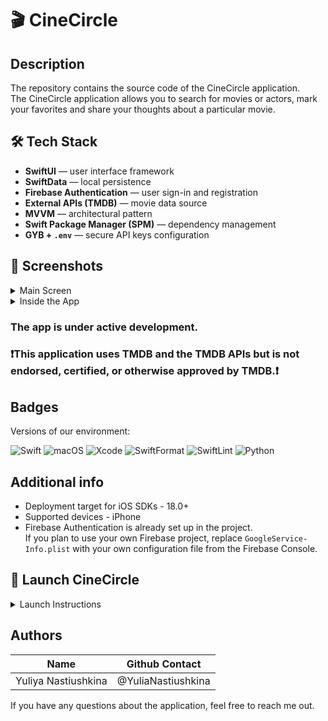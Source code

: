 # 🎬 CineCircle

## Description

The repository contains the source code of the CineCircle application.  
The CineCircle application allows you to search for movies or actors, mark your favorites and share your thoughts about a particular movie.

## 🛠️ Tech Stack
- **SwiftUI** — user interface framework  
- **SwiftData** — local persistence  
- **Firebase Authentication** — user sign-in and registration  
- **External APIs (TMDB)** — movie data source  
- **MVVM** — architectural pattern  
- **Swift Package Manager (SPM)** — dependency management  
- **GYB + `.env`** — secure API keys configuration
## 📱 Screenshots
<details>
    <summary> Main Screen </summary>
<p align="center">
  <img src="https://github.com/user-attachments/assets/6254d8d9-a191-48b1-92f5-c69b554cf436" alt="screen1" width="220">
    &nbsp;&nbsp;&nbsp;
</p>
</details>

<details>
    <summary>Inside the App</summary>
<p align="center">
  <img src="https://github.com/user-attachments/assets/d8ef45a0-a449-4e63-8568-86786ac8399d" alt="screen2" width="180"/>
  <img src="https://github.com/user-attachments/assets/5e56fbca-de7b-4435-a4bd-f82e6cde649a" alt="screen3" width="180"/>
  <img src="https://github.com/user-attachments/assets/7b6f5cc6-f109-42cc-b1be-03b09436931c" alt="screen4" width="180">
  <img src="https://github.com/user-attachments/assets/f37bf5fb-e04e-4474-bbc6-f7654ff9323f" alt="screen5" width="180"/>
  <img src="https://github.com/user-attachments/assets/d883ff3a-348a-48ed-b01b-46af2ab9508d" alt="screen6" width="180">
</p>
</details>

### The app is under active development.

### ❗️This application uses TMDB and the TMDB APIs but is not endorsed, certified, or otherwise approved by TMDB.❗️

## Badges

Versions of our environment:

![Swift](https://img.shields.io/badge/Swift-6.1-blueviolet) ![macOS](https://img.shields.io/badge/macOS-15.4+-green) ![Xcode](https://img.shields.io/badge/Xcode-16.3-blue) ![SwiftFormat](https://img.shields.io/badge/SwiftFormat-0.54.2-yellow) ![SwiftLint](https://img.shields.io/badge/SwiftLint-0.55.1-orange)
    ![Python](https://img.shields.io/badge/Python-3.10+-pink)

## Additional info

* Deployment target for iOS SDKs - 18.0+
* Supported devices - iPhone
*  Firebase Authentication is already set up in the project.  
If you plan to use your own Firebase project, replace `GoogleService-Info.plist` with your own configuration file from the Firebase Console.

## 🚀 Launch CineCircle
<details>
    <summary> Launch Instructions </summary>
    
### 1. Clone the Repository
```
git clone git@github.com:YuliaNastiushkina/CineCircle.git

cd CineCircle
```

### 2. Open the project: 
```
open CineCircleApp.xcodeproj
```

### 3. Set Up API Key Generation
* In the root of your project, create a file named `.env` with your API key:
```
API_KEY=your_real_api_key_here
```
*Make sure this file is never committed to Git.*

* Create the generate_keys.sh Script
Create this file at Scripts/generate_keys.sh:

```
#!/bin/bash

# Set project root (change to actual project path or use relative path)
SRCROOT="$(cd "$(dirname "$0")/.." && pwd)"
VENV_PATH="${SRCROOT}/.venv"
ENV_PATH="${SRCROOT}/.env"

# Create virtual environment if it doesn't exist
if [ ! -d "$VENV_PATH" ]; then
    echo "No virtual environment found. Creating..."
    python3 -m venv "$VENV_PATH"
fi

# Activate virtual environment
source "$VENV_PATH/bin/activate"

# Load .env variables
if [ -f "$ENV_PATH" ]; then
    export $(grep -v '^#' "$ENV_PATH" | xargs)
else
    echo ".env file not found."
fi

# Run GYB
python3 "${SRCROOT}/gyb.py" -o "${SRCROOT}/CineCircleApp/APIManager/APIKeys.swift" "${SRCROOT}/Scripts/APIKeys.swift.gyb"
```

### 4. Add `gyb.py`
Download gyb.py from Apple’s official [Swift repository](https://github.com/swiftlang/swift/blob/main/utils/gyb.py).

Place it into your project root (CineCircle/gyb.py) and make it executable:
```
chmod +x gyb.py
```


### 5. Install Python virtual environment
```
python3 -m venv .venv
source .venv/bin/activate
pip install python-dotenv
```

### 6. Then make generate_keys.sh executable:
```
chmod +x Scripts/generate_keys.sh
```

Run the script:
```
Scripts/generate_keys.sh
```

This will generate APIKeys.swift based on the obfuscated value of your API key.

❗ Don’t commit `.env` or `APIKeys.swift` to Git for security reasons.

✅ You’re Ready!
</details>

## Authors

| Name | Github Contact |
|---------------------|--------------------|
| Yuliya Nastiushkina | @YuliaNastiushkina |

If you have any questions about the application, feel free to reach me out.
